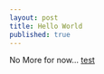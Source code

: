 ```yaml
---
layout: post
title: Hello World
published: true
---
```


No More for now...
[test](../my_collection/test.md)
